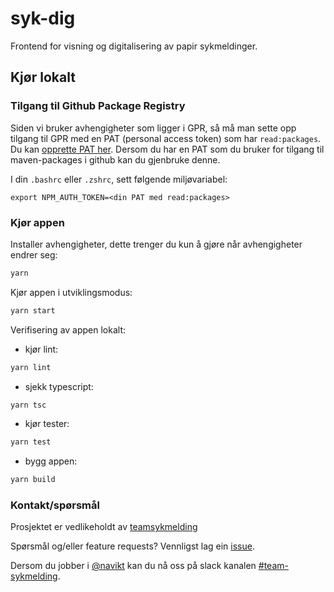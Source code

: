 # syk-dig

Frontend for visning og digitalisering av papir sykmeldinger.

## Kjør lokalt

### Tilgang til Github Package Registry

Siden vi bruker avhengigheter som ligger i GPR, så må man sette opp tilgang til GPR med en PAT (personal access token) som har `read:packages`. Du kan [opprette PAT her](https://github.com/settings/tokens). Dersom du har en PAT som du bruker for tilgang til maven-packages i github kan du gjenbruke denne.

I din `.bashrc` eller `.zshrc`, sett følgende miljøvariabel:

`export NPM_AUTH_TOKEN=<din PAT med read:packages>`

### Kjør appen

Installer avhengigheter, dette trenger du kun å gjøre når avhengigheter endrer seg:

```bash
yarn
```

Kjør appen i utviklingsmodus:

```bash
yarn start
```

Verifisering av appen lokalt:

-   kjør lint:

```bash
yarn lint
```

-   sjekk typescript:

```bash
yarn tsc
```

-   kjør tester:

```bash
yarn test
```

-   bygg appen:

```bash
yarn build
```

### Kontakt/spørsmål

Prosjektet er vedlikeholdt av [teamsykmelding](CODEOWNERS)

Spørsmål og/eller feature requests? Vennligst lag ein [issue](https://github.com/navikt/sykdig/issues).

Dersom du jobber i [@navikt](https://github.com/navikt) kan du nå oss på slack
kanalen [#team-sykmelding](https://nav-it.slack.com/archives/CMA3XV997).
